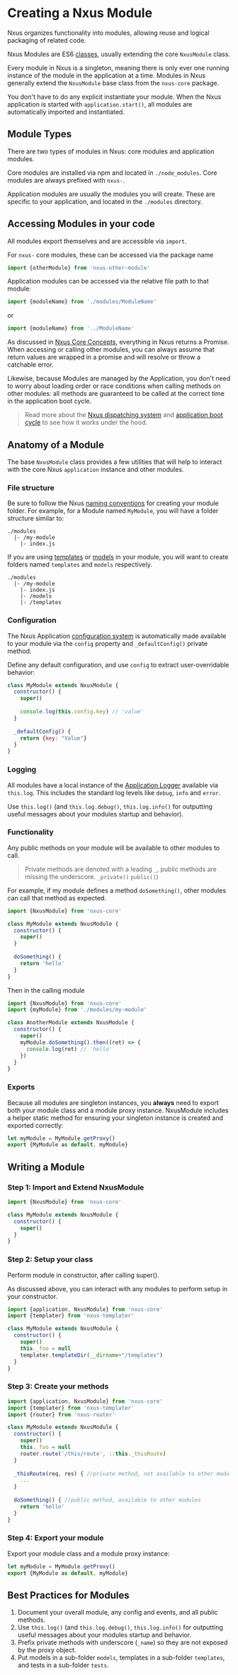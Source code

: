 # Creating a Nxus Module

Nxus organizes functionality into modules, allowing reuse and logical packaging of related code.

Nxus Modules are ES6 [classes](https://developer.mozilla.org/en-US/docs/Web/JavaScript/Reference/Classes), usually extending the core `NxusModule` class.

Every module in Nxus is a singleton, meaning there is only ever one running instance of the module in the application at a time.  Modules in Nxus generally extend the `NxusModule` base class from the `nxus-core` package.

You don't have to do any explicit instantiate your module. When the Nxus application is started with `application.start()`, all modules are automatically imported and instantiated.

## Module Types
There are two types of modules in Nxus: core modules and application modules.

Core modules are installed via npm and located in `./node_modules`. Core modules are always prefixed with `nxus-`.

Application modules are usually the modules you will create.  These are specific to your application, and located in the `./modules` directory.

## Accessing Modules in your code

All modules export themselves and are accessible via `import`.

For `nxus-` core modules, these can be accessed via the package name

```javascript
import {otherModule} from 'nxus-other-module'
```

Application modules can be accessed via the relative file path to that module:

```javascript
import {moduleName} from './modules/ModuleName'
```

or 

```javascript
import {moduleName} from '../ModuleName'
```

As discussed in [Nxus Core Concepts](), everything in Nxus returns a Promise.  When accessing or calling other modules, you can always assume that return values are wrapped in a promise and will resolve or throw a catchable error.

Likewise, because Modules are managed by the Application, you don't need to worry about loading order or race conditions when calling methods on other modules: all methods are guaranteed to be called at the correct time in the application boot cycle.

> Read more about the [Nxus dispatching system]() and [application boot cycle]() to see how it works under the hood.

## Anatomy of a Module
The base `NxusModule` class provides a few utilities that will help to interact with the core Nxus `application` instance and other modules.

### File structure

Be sure to follow the Nxus [naming conventions]() for creating your module folder.  For example, for a Module named `MyModule`, you will have a folder structure similar to:

```
./modules
  |- /my-module
    |- index.js
```

If you are using [templates]() or [models]() in your module, you will want to create folders named `templates` and `models` respectively.

```
./modules
  |- /my-module
    |- index.js
    |- /models
    |- /templates
```

### Configuration
The Nxus Application [configuration system]() is automatically made available to your module via the `config` property and `_defaultConfig()` private method.

Define any default configuration, and use `config` to extract user-overridable behavior:

```javascript
class MyModule extends NxusModule {
  constructor() {
    super()
    
    console.log(this.config.key) // 'value'
  }
  
  _defaultConfig() {
    return {key: "Value"}
  }
}
```

### Logging

All modules have a local instance of the [Application Logger]() available via `this.log`. This includes the standard log levels like `debug`, `info` and `error`.

Use `this.log()` (and `this.log.debug()`, `this.log.info()` for outputting useful messages about your modules startup and behavior).

### Functionality

Any public methods on your module will be available to other modules to call.

> Private methods are denoted with a leading `_`, public methods are missing the underscore. `_private()` `public()`)

For example, if my module defines a method `doSomething()`, other modules can call that method as expected.

```javascript
import {NxusModule} from 'nxus-core'

class MyModule extends NxusModule {
  constructor() {
    super()
  }
  
  doSomething() {
    return 'hello'
  }
}
```

Then in the calling module

```javascript
import {NxusModule} from 'nxus-core'
import {myModule} from './modules/my-module'

class AnotherModule extends NxusModule {
  constructor() {
    super()
    myModule.doSomething().then((ret) => {
      console.log(ret) // 'hello'
    })
  }
}
```

### Exports

Because all modules are singleton instances, you **always** need to export both your module class and a module proxy instance. NxusModule includes a helper static method for ensuring your singleton instance is created and exported correctly:

```javascript
let myModule = MyModule.getProxy()
export {MyModule as default, myModule}
```

## Writing a Module

### Step 1: Import and Extend NxusModule
```javascript
import {NxusModule} from 'nxus-core'

class MyModule extends NxusModule {
  constructor() {
    super()
  }
}
```

### Step 2: Setup your class

Perform module in constructor, after calling super(). 

As discussed above, you can interact with any modules to perform setup in your constructor.

```javascript
import {application, NxusModule} from 'nxus-core'
import {templater} from 'nxus-templater'

class MyModule extends NxusModule {
  constructor() {
    super()
    this._foo = null
    templater.templateDir(__dirname+"/templates")
  }
}
```

### Step 3: Create your methods

```javascript
import {application, NxusModule} from 'nxus-core'
import {templater} from 'nxus-templater'
import {router} from 'nxus-router'

class MyModule extends NxusModule {
  constructor() {
    super()
    this._foo = null
    router.route('/this/route', ::this._thisRoute)
  }
  
  _thisRoute(req, res) { //private method, not available to other modules
    ...
  }
  
  doSomething() { //public method, available to other modules
    return 'hello'
  }
}
```


### Step 4: Export your module

Export your module class and a module proxy instance:
```javascript
let myModule = MyModule.getProxy()
export {MyModule as default, myModule}
```

## Best Practices for Modules

1. Document your overall module, any config and events, and all public methods.
2. Use `this.log()` (and `this.log.debug()`, `this.log.info()` for outputting useful messages about your modules startup and behavior.
2. Prefix private methods with underscore (`_name`) so they are not exposed by the proxy object.
3. Put models in a sub-folder `models`, templates in a sub-folder `templates`, and tests in a sub-folder `tests`.